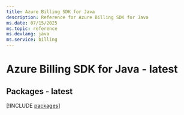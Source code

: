 ```yaml
---
title: Azure Billing SDK for Java
description: Reference for Azure Billing SDK for Java
ms.date: 07/15/2025
ms.topic: reference
ms.devlang: java
ms.service: billing
---
```

# Azure Billing SDK for Java - latest
## Packages - latest
[!INCLUDE [packages](billing-index.md)]